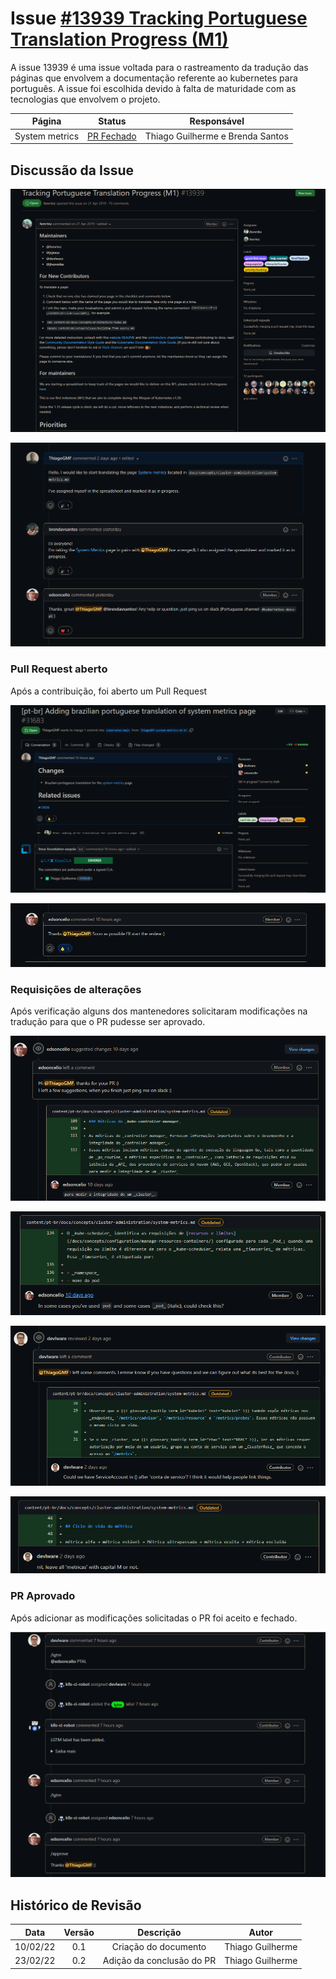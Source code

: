 # Issue [#13939 Tracking Portuguese Translation Progress (M1)](https://github.com/kubernetes/website/issues/13939)

A issue 13939 é uma issue voltada para o rastreamento da tradução das páginas que envolvem a documentação referente ao kubernetes para português. A issue foi escolhida devido à falta de maturidade com as tecnologias que envolvem o projeto.

|     Página     |                              Status                               |           Responsável            |
| :------------: | :---------------------------------------------------------------: | :------------------------------: |
| System metrics | [PR Fechado](https://github.com/kubernetes/website/pull/31683) | Thiago Guilherme e Brenda Santos |

## Discussão da Issue

![Issue Opened](../../../assets/sprint1/issue13939/issue_description.png)

![Issue Assign](../../../assets/sprint1/issue13939/assing_issue.png)

### Pull Request aberto

Após a contribuição, foi aberto um Pull Request

![PR Opened](../../../assets/sprint1/issue13939/pr_description.png)

![PR Review](../../../assets/sprint1/issue13939/pr_in_review.png)

### Requisições de alterações

Após verificação alguns dos mantenedores solicitaram modificações na tradução para que o PR pudesse ser aprovado.

![Change_Request](../../../assets//sprint1//issue13939/change_requests.png)

![Change_Request_Italic](../../../assets//sprint1//issue13939/change_request_italic.png)

![Change_Request_serviceAccount](../../../assets//sprint1//issue13939/change_request_serviceAccount.png)

![Change_Request_capital](../../../assets//sprint1//issue13939/change_request_capital.png)

### PR Aprovado

Após adicionar as modificações solicitadas o PR foi aceito e fechado.

![PR_Approved](../../../assets/sprint1/issue13939/pr_approved.png)

## Histórico de Revisão

|   Data   | Versão |      Descrição       |      Autor       |
| :------: | :----: | :------------------: | :--------------: |
| 10/02/22 |  0.1   | Criação do documento | Thiago Guilherme |
| 23/02/22 |  0.2   | Adição da conclusão do PR | Thiago Guilherme |
